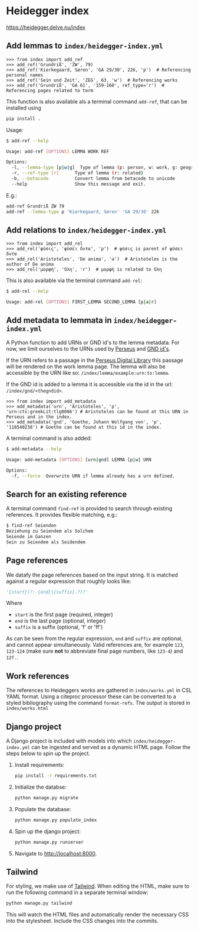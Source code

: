 # Heidegger index

<https://heidegger.delve.nu/index>

## Add lemmas to `index/heidegger-index.yml`

```pycon
>>> from index import add_ref
>>> add_ref('Grundriß', 'ZW', 79)
>>> add_ref('Kierkegaard, Søren', 'GA 29/30', 226, 'p')  # Referencing personal names
>>> add_ref('Sein und Zeit', 'ZEG', 63, 'w')  # Referencing works
>>> add_ref('Grundriß', 'GA 61', '159-160', ref_type='r')  # Referencing pages related to term
```

This function is also available als a terminal command `add-ref`, that can be installed using

```sh
pip install .
```

Usage:

```sh
$ add-ref --help

Usage: add-ref [OPTIONS] LEMMA WORK REF

Options:
  -l, --lemma-type [p|w|g]  Type of lemma (p: person, w: work, g: geographical name)
  -r, --ref-type [r]      Type of lemma (r: related)
  -b, --betacode          Convert lemma from betacode to unicode
  --help                  Show this message and exit.
```

E.g.:

```sh
add-ref Grundriß ZW 79
add-ref --lemma-type p 'Kierkegaard, Søren' 'GA 29/30' 226
```

## Add relations to `index/heidegger-index.yml`

```pycon
>>> from index import add_rel
>>> add_rel('φύσις', 'φύσει ὄντα', 'p')  # φύσις is parent of φύσει ὄντα
>>> add_rel('Aristoteles', 'De anima', 'a')  # Aristoteles is the author of De anima
>>> add_rel('μορφή', 'ὕλη', 'r')  # μορφή is related to ὕλη
```

This is also available via the terminal command `add-rel`:

```sh
$ add-rel --help

Usage: add-rel [OPTIONS] FIRST_LEMMA SECOND_LEMMA [p|a|r]
```

## Add metadata to lemmata in `index/heidegger-index.yml`

A Python function to add URNs or GND id's to the lemma metadata. For now, we limit ourselves to the URNs used by [Perseus](https://scaife.perseus.org/) and [GND id's](https://gnd.network/Webs/gnd/EN/Home/home_node.html).

If the URN refers to a passage in the [Perseus Digital Library](https://scaife.perseus.org/) this passage will be rendered on the work lemma page. The lemma will also be accessible by the URN like so: `/index/lemma/example:urn:to:lemma`.

If the GND id is added to a lemma it is accessible via the id in the url: `/index/gnd/<thegndid>`.

```pycon
>>> from index import add_metadata
>>> add_metadata('urn', 'Aristoteles', 'p', 'urn:cts:greekLit:tlg0086') # Aristoteles can be found at this URN in Perseus and in the index.
>>> add_metadata('gnd', 'Goethe, Johann Wolfgang von', 'p', '118540238') # Goethe can be found at this id in the index.
```

A terminal command is also added:

```sh
$ add-metadata --help

Usage: add-metadata [OPTIONS] [urn|gnd] LEMMA [p|w] URN

Options:
  -f, --force  Overwrite URN if lemma already has a urn defined.
```

## Search for an existing reference

A terminal command `find-ref` is provided to search through existing references. It provides flexible matching, e.g.:

```sh
$ find-ref Seienden
Beziehung zu Seiendem als Solchem
Seiende im Ganzen
Sein zu Seiendem als Seidendem
```

## Page references

We datafy the page references based on the input string. It is matched against a regular expression that roughly looks like:

```python
'{start}(?:-{end}|{suffix}.?)?'
```

Where

- `start` is the first page (required, integer)
- `end` is the last page (optional, integer)
- `suffix` is a suffix (optional, 'f' or 'ff')

As can be seen from the regular expression, `end` and `suffix` are optional, and cannot appear simultaneously. Valid references are, for example `123`, `123-124` (make sure **not** to abbreviate final page numbers, like `123-4`) and `12f.`.

## Work references

The references to Heideggers works are gathered in `index/works.yml` in CSL YAML format. Using a citeproc processor these can be converted to a styled bibliography using the command `format-refs`. The output is stored in `index/works.html`

## Django project

A Django project is included with models into which `index/heidegger-index.yml` can be ingested and served as a dynamic HTML page. Follow the steps below to spin up the project.

1. Install requirements:

   ```sh
   pip install -r requirements.txt
   ```

2. Initialize the databse:

   ```sh
   python manage.py migrate
   ```

3. Populate the database:

   ```sh
   python manage.py populate_index
   ```

4. Spin up the django project:

   ```sh
   python manage.py runserver
   ```

5. Navigate to <http://localhost:8000>.

## Tailwind

For styling, we make use of [Tailwind](https://tailwindcss.com). When editing the HTML, make sure to run the following command in a separate terminal window:

```sh
python manage.py tailwind
```

This will watch the HTML files and automatically render the necessary CSS into the stylesheet. Include the CSS changes into the commits.

